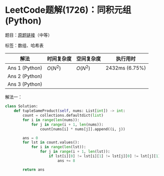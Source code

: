 # LeetCode题解(1726)：同积元组(Python)

题目：[原题链接](https://leetcode-cn.com/problems/tuple-with-same-product/)（中等）

标签：数组、哈希表

| 解法           | 时间复杂度 | 空间复杂度 | 执行用时       |
| -------------- | ---------- | ---------- | -------------- |
| Ans 1 (Python) | $O(N^2)$   | $O(N^2)$   | 2432ms (6.75%) |
| Ans 2 (Python) |            |            |                |
| Ans 3 (Python) |            |            |                |

解法一：

```python
class Solution:
    def tupleSameProduct(self, nums: List[int]) -> int:
        count = collections.defaultdict(list)
        for i in range(len(nums)):
            for j in range(i + 1, len(nums)):
                count[nums[i] * nums[j]].append((i, j))

        ans = 0
        for lst in count.values():
            for i in range(len(lst)):
                for j in range(i + 1, len(lst)):
                    if lst[i][0] != lst[i][1] != lst[j][0] != lst[j][1]:
                        ans += 8

        return ans
```

